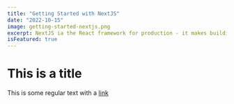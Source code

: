 ```yaml
---
title: "Getting Started with NextJS"
date: "2022-10-15"
image: getting-started-nextjs.png
excerpt: NextJS ia the React framework for production - it makes building fullstack React apps and sites a breeze and ships with build-in SSR.
isFeatured: true
---
```


# This is a title

This is some regular text with a [link](https://google.com)
